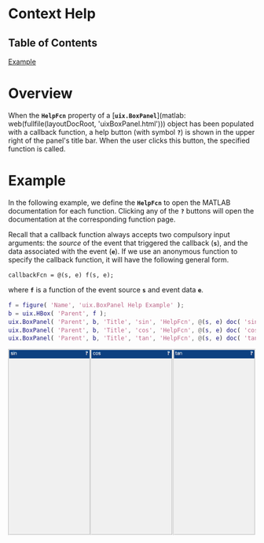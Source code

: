 
# **Context Help**
<a name="beginToc"></a>

## Table of Contents
[Example](#example)
 
<a name="endToc"></a>

# **Overview**

When the **`HelpFcn`** property of a [**`uix.BoxPanel`**](matlab: web(fullfile(layoutDocRoot, 'uixBoxPanel.html'))) object has been populated with a callback function, a help button (with symbol **`?`**) is shown in the upper right of the panel's title bar. When the user clicks this button, the specified function is called.

# Example

In the following example, we define the **`HelpFcn`** to open the MATLAB documentation for each function. Clicking any of the **`?`** buttons will open the documentation at the corresponding function page. 


Recall that a callback function always accepts two compulsory input arguments: the *source* of the event that triggered the callback (**`s`**), and the data associated with the event (**`e`**). If we use an anonymous function to specify the callback function, it will have the following general form.

```
callbackFcn = @(s, e) f(s, e);
```

where **`f`** is a function of the event source **`s`** and event data **`e`**.

```matlab
f = figure( 'Name', 'uix.BoxPanel Help Example' );
b = uix.HBox( 'Parent', f );
uix.BoxPanel( 'Parent', b, 'Title', 'sin', 'HelpFcn', @(s, e) doc( 'sin' ) );
uix.BoxPanel( 'Parent', b, 'Title', 'cos', 'HelpFcn', @(s, e) doc( 'cos' ) );
uix.BoxPanel( 'Parent', b, 'Title', 'tan', 'HelpFcn', @(s, e) doc( 'tan' ) );
```

![figure_0.png](ContextHelp_media/figure_0.png)
